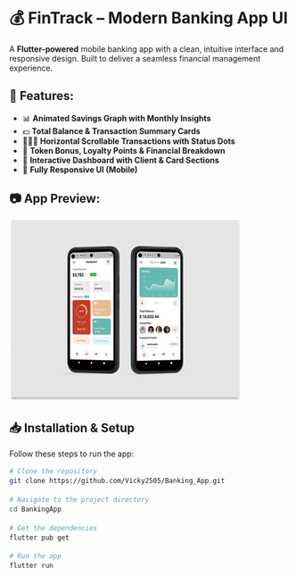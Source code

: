 # 💰 FinTrack – Modern Banking App UI

A **Flutter-powered** mobile banking app with a clean, intuitive interface and responsive design. Built to deliver a seamless financial management experience.

## 🚀 Features:
- 📊 **Animated Savings Graph with Monthly Insights**
- 💵 **Total Balance & Transaction Summary Cards**
- 🧑‍🤝‍🧑 **Horizontal Scrollable Transactions with Status Dots**
- 🎁 **Token Bonus, Loyalty Points & Financial Breakdown**
- 🧾 **Interactive Dashboard with Client & Card Sections**
- 📱 **Fully Responsive UI (Mobile)**

## 📷 App Preview:
![FinTrack App Preview](https://github.com/Vicky2505/Banking_App/blob/main/assets/app_preview.png)

## 📥 Installation & Setup

Follow these steps to run the app:

```bash
# Clone the repository
git clone https://github.com/Vicky2505/Banking_App.git

# Navigate to the project directory
cd BankingApp

# Get the dependencies
flutter pub get

# Run the app
flutter run
